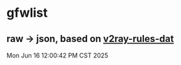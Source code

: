 # gfwlist
## raw -> json, based on [v2ray-rules-dat](https://github.com/Loyalsoldier/v2ray-rules-dat)
Mon Jun 16 12:00:42 PM CST 2025

